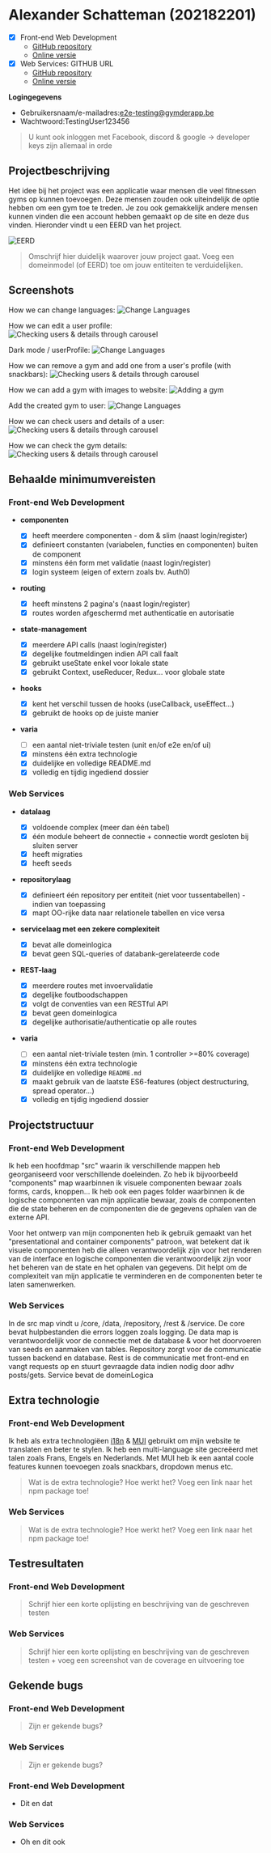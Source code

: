 # Alexander Schatteman (202182201)

- [x] Front-end Web Development
  - [GitHub repository](https://github.com/Web-IV/2223-frontendweb-LexDarcoz)
  - [Online versie](https://gymder.onrender.com)
- [x] Web Services: GITHUB URL
  - [GitHub repository](https://github.com/Web-IV/2223-webservices-LexDarcoz)
  - [Online versie](https://gymderbackend.onrender.com)

**Logingegevens**

- Gebruikersnaam/e-mailadres:e2e-testing@gymderapp.be
- Wachtwoord:TestingUser123456

> U kunt ook inloggen met Facebook, discord & google -> developer keys zijn allemaal in orde

## Projectbeschrijving

Het idee bij het project was een applicatie waar mensen die veel fitnessen gyms op kunnen toevoegen. Deze mensen zouden ook uiteindelijk de optie hebben om een gym toe te treden. Je zou ook gemakkelijk andere mensen kunnen vinden die een account hebben gemaakt op de site en deze dus vinden. Hieronder vindt u een EERD van het project.

![EERD](https://i.gyazo.com/b178c2159d10289cb58861f81dc1e389.png "EERD")

> Omschrijf hier duidelijk waarover jouw project gaat. Voeg een domeinmodel (of EERD) toe om jouw entiteiten te verduidelijken.

## Screenshots

How we can change languages:
![Change Languages](https://i.gyazo.com/3125373641e5af3beae18b857ad6664e.gif "Change Languages")

How we can edit a user profile:
![Checking users & details through carousel](https://i.gyazo.com/b454aa05ba87269463d954f1581706cc.gif "Check users through carousel")

Dark mode / userProfile:
![Change Languages](https://i.gyazo.com/c2ea1ff223a1e836a844b19fee976186.gif "Change Languages")

How we can remove a gym and add one from a user's profile (with snackbars):
![Checking users & details through carousel](https://i.gyazo.com/feab2841684e895d1d3816282fd72ab1.gif "Check users through carousel")

How we can add a gym with images to website:
![Adding a gym](https://i.gyazo.com/10dcf3addded47695e64db0335c2d65d.gif "Adding gym")

Add the created gym to user:
![Change Languages](https://i.gyazo.com/05cb8fd63b59b78cb39b16d49738d96a.gif "Change Languages")

How we can check users and details of a user:
![Checking users & details through carousel](https://i.gyazo.com/754dc751ec501228bdc07f54575d87d3.gif "Check users through carousel")

How we can check the gym details:
![Checking users & details through carousel](https://i.gyazo.com/17f8c6f71a2427f3639162b1cbd1c2df.gif "Check users through carousel")

## Behaalde minimumvereisten

### Front-end Web Development

- **componenten**

  - [x] heeft meerdere componenten - dom & slim (naast login/register)
  - [x] definieert constanten (variabelen, functies en componenten) buiten de component
  - [x] minstens één form met validatie (naast login/register)
  - [x] login systeem (eigen of extern zoals bv. Auth0)
        <br />

- **routing**

  - [x] heeft minstens 2 pagina's (naast login/register)
  - [x] routes worden afgeschermd met authenticatie en autorisatie
        <br />

- **state-management**

  - [x] meerdere API calls (naast login/register)
  - [x] degelijke foutmeldingen indien API call faalt
  - [x] gebruikt useState enkel voor lokale state
  - [x] gebruikt Context, useReducer, Redux… voor globale state
        <br />

- **hooks**

  - [x] kent het verschil tussen de hooks (useCallback, useEffect…)
  - [x] gebruikt de hooks op de juiste manier
        <br />

- **varia**
  - [ ] een aantal niet-triviale testen (unit en/of e2e en/of ui)
  - [x] minstens één extra technologie
  - [x] duidelijke en volledige README.md
  - [x] volledig en tijdig ingediend dossier

### Web Services

- **datalaag**

  - [x] voldoende complex (meer dan één tabel)
  - [x] één module beheert de connectie + connectie wordt gesloten bij sluiten server
  - [x] heeft migraties
  - [x] heeft seeds
        <br />

- **repositorylaag**

  - [x] definieert één repository per entiteit (niet voor tussentabellen) - indien van toepassing
  - [x] mapt OO-rijke data naar relationele tabellen en vice versa
        <br />

- **servicelaag met een zekere complexiteit**

  - [x] bevat alle domeinlogica
  - [x] bevat geen SQL-queries of databank-gerelateerde code
        <br />

- **REST-laag**

  - [x] meerdere routes met invoervalidatie
  - [x] degelijke foutboodschappen
  - [x] volgt de conventies van een RESTful API
  - [x] bevat geen domeinlogica
  - [x] degelijke authorisatie/authenticatie op alle routes
        <br />

- **varia**
  - [ ] een aantal niet-triviale testen (min. 1 controller >=80% coverage)
  - [x] minstens één extra technologie
  - [x] duidelijke en volledige `README.md`
  - [x] maakt gebruik van de laatste ES6-features (object destructuring, spread operator...)
  - [x] volledig en tijdig ingediend dossier

## Projectstructuur

### Front-end Web Development

Ik heb een hoofdmap "src" waarin ik verschillende mappen heb georganiseerd voor verschillende doeleinden. Zo heb ik bijvoorbeeld "components" map waarbinnen ik visuele componenten bewaar zoals forms, cards, knoppen... Ik heb ook een pages folder waarbinnen ik de logische componenten van mijn applicatie bewaar, zoals de componenten die de state beheren en de componenten die de gegevens ophalen van de externe API.

Voor het ontwerp van mijn componenten heb ik gebruik gemaakt van het "presentational and container components" patroon, wat betekent dat ik visuele componenten heb die alleen verantwoordelijk zijn voor het renderen van de interface en logische componenten die verantwoordelijk zijn voor het beheren van de state en het ophalen van gegevens. Dit helpt om de complexiteit van mijn applicatie te verminderen en de componenten beter te laten samenwerken.

### Web Services

In de src map vindt u /core, /data, /repository, /rest & /service. De core bevat hulpbestanden die errors loggen zoals logging. De data map is verantwoordelijk voor de connectie met de database & voor het doorvoeren van seeds en aanmaken van tables. Repository zorgt voor de communicatie tussen backend en database. Rest is de communicatie met front-end en vangt requests op en stuurt gevraagde data indien nodig door adhv posts/gets. Service bevat de domeinLogica

## Extra technologie

### Front-end Web Development

Ik heb als extra technologiëen [i18n](https://www.npmjs.com/package/i18n) & [MUI](https://mui.com/material-ui/getting-started/installation/) gebruikt om mijn website te translaten en beter te stylen. Ik heb een multi-language site gecreëerd met talen zoals Frans, Engels en Nederlands. Met MUI heb ik een aantal coole features kunnen toevoegen zoals snackbars, dropdown menus etc.

> Wat is de extra technologie? Hoe werkt het? Voeg een link naar het npm package toe!

### Web Services

> Wat is de extra technologie? Hoe werkt het? Voeg een link naar het npm package toe!

## Testresultaten

### Front-end Web Development

> Schrijf hier een korte oplijsting en beschrijving van de geschreven testen

### Web Services

> Schrijf hier een korte oplijsting en beschrijving van de geschreven testen + voeg een screenshot van de coverage en uitvoering toe

## Gekende bugs

### Front-end Web Development

> Zijn er gekende bugs?

### Web Services

> Zijn er gekende bugs?

### Front-end Web Development

- Dit en dat

### Web Services

- Oh en dit ook
